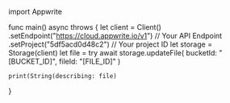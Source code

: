 import Appwrite

func main() async throws {
    let client = Client()
      .setEndpoint("https://cloud.appwrite.io/v1") // Your API Endpoint
      .setProject("5df5acd0d48c2") // Your project ID
    let storage = Storage(client)
    let file = try await storage.updateFile(
        bucketId: "[BUCKET_ID]",
        fileId: "[FILE_ID]"
    )

    print(String(describing: file)
}
